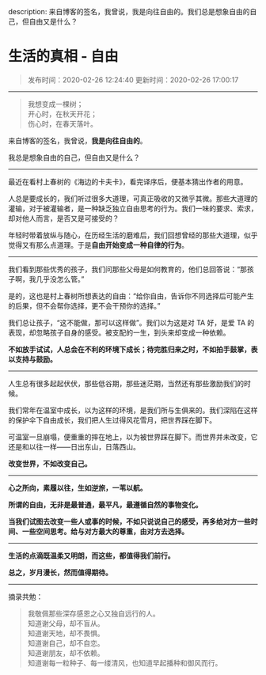 description: 来自博客的签名，我曾说，我是向往自由的。我们总是想象自由的自己，但自由又是什么？

# 生活的真相 - 自由

> 发布时间：2020-02-26 12:24:40 更新时间：2020-02-26 17:00:17

----

> 我想变成一棵树；  
> 开心时，在秋天开花；  
> 伤心时，在春天落叶。

来自博客的签名，我曾说，**我是向往自由的**。

我总是想象自由的自己，但自由又是什么？

----

最近在看村上春树的《海边的卡夫卡》，看完译序后，便基本猜出作者的用意。

人总是要成长的，我们听过很多大道理，可真正吸收的又微乎其微。那些大道理的灌输，对于被灌输者，是一种缺乏独立自由思考的行为。我们一味的要求、索求，却对他人而言，是否又是可接受的？

年轻时带着放纵与随心，在历经生活的磨难后，我们回想曾经的那些大道理，似乎觉得又有那么点道理。于是**自由开始变成一种自律的行为**。

----

我们看到那些优秀的孩子，我们问那些父母是如何教育的，他们总回答说：“那孩子啊，我几乎没怎么管。” 

是的，这也是村上春树所想表达的自由：“给你自由，告诉你不同选择后可能产生的后果，但不会帮你选择，更不会干预你的选择。”

我们总让孩子，“这不能做，那可以这样做”。我们以为这是对 TA 好，是爱 TA 的表现，却忽略孩子自身的感受。被支配的一生，到头来却变成一种依赖。

**不如放手试试，人总会在不利的环境下成长；待完胜归来之时，不如拍手鼓掌，表以支持与鼓励。**

----

人生总有很多起起伏伏，那些低谷期，那些迷茫期，当然还有那些激励我们的时候。

我们常年在温室中成长，以为这样的环境，是我们所与生俱来的。我们深陷在这样的保护伞下自由成长，我们把人生过得风花雪月，把世界踩在脚下。

可温室一旦崩塌，便重重的摔在地上，以为被世界踩在脚下。而世界并未改变，它还是和以往一样——日出东山，日落西山。

**改变世界，不如改变自己。**

----

**心之所向，素履以往，生如逆旅，一苇以航。**

**所谓的自由，无非是最普通，最平凡，最遵循自然的事物变化。**

**当我们试图去改变一些人或事的时候，不如只说说自己的感受，再多给对方一些时间、一些空间思考。给与对方最大的尊重，由对方去选择。**

----

**生活的点滴既温柔又明朗，而这些，都值得我们前行。**

**总之，岁月漫长，然而值得期待。**

----

摘录共勉：

> 我敬佩那些深存感恩之心又独自远行的人。  
> 知道谢父母，却不盲从。  
> 知道谢天地，却不畏惧。  
> 知道谢自己，却不自恋。  
> 知道谢朋友，却不依赖。  
> 知道谢每一粒种子、每一缕清风，也知道早起播种和御风而行。